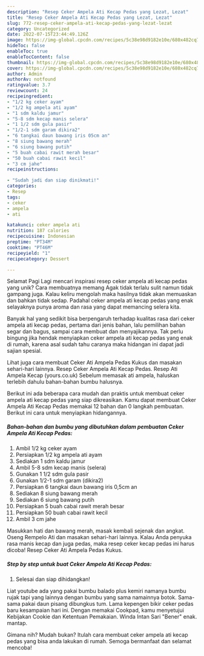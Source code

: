 ```yaml
---
description: "Resep Ceker Ampela Ati Kecap Pedas yang Lezat, Lezat"
title: "Resep Ceker Ampela Ati Kecap Pedas yang Lezat, Lezat"
slug: 772-resep-ceker-ampela-ati-kecap-pedas-yang-lezat-lezat
category: Uncategorized
date: 2022-07-15T23:44:49.126Z
image: https://img-global.cpcdn.com/recipes/5c38e98d9182e10e/680x482cq70/ceker-ampela-ati-kecap-pedas-foto-resep-utama.jpg
hideToc: false
enableToc: true
enableTocContent: false
thumbnail: https://img-global.cpcdn.com/recipes/5c38e98d9182e10e/680x482cq70/ceker-ampela-ati-kecap-pedas-foto-resep-utama.jpg
cover: https://img-global.cpcdn.com/recipes/5c38e98d9182e10e/680x482cq70/ceker-ampela-ati-kecap-pedas-foto-resep-utama.jpg
author: Admin
authorAv: notfound
ratingvalue: 3.7
reviewcount: 24
recipeingredient:
- "1/2 kg ceker ayam"
- "1/2 kg ampela ati ayam"
- "1 sdm kaldu jamur"
- "5-8 sdm kecap manis selera"
- "1 1/2 sdm gula pasir"
- "1/2-1 sdm garam dikira2"
- "6 tangkai daun bawang iris 05cm an"
- "8 siung bawang merah"
- "6 siung bawang putih"
- "5 buah cabai rawit merah besar"
- "50 buah cabai rawit kecil"
- "3 cm jahe"
recipeinstructions:

- "Sudah jadi dan siap dinikmati!"
categories:
- Resep
tags:
- ceker
- ampela
- ati

katakunci: ceker ampela ati 
nutrition: 187 calories
recipecuisine: Indonesian
preptime: "PT34M"
cooktime: "PT46M"
recipeyield: "1"
recipecategory: Dessert

---
```



Selamat Pagi Lagi mencari inspirasi resep ceker ampela ati kecap pedas yang unik? Cara membuatnya memang Agak tidak terlalu sulit namun tidak gampang juga. Kalau keliru mengolah maka hasilnya tidak akan memuaskan dan bahkan tidak sedap. Padahal ceker ampela ati kecap pedas yang enak selayaknya punya aroma dan rasa yang dapat memancing selera kita.


Banyak hal yang sedikit bisa berpengaruh terhadap kualitas rasa dari ceker ampela ati kecap pedas, pertama dari jenis bahan, lalu pemilihan bahan segar dan bagus, sampai cara membuat dan menyajikannya. Tak perlu bingung jika hendak menyiapkan ceker ampela ati kecap pedas yang enak di rumah, karena asal sudah tahu caranya maka hidangan ini dapat jadi sajian spesial.

Lihat juga cara membuat Ceker Ati Ampela Pedas Kukus dan masakan sehari-hari lainnya. Resep Ceker Ampela Ati Kecap Pedas. Resep Ati Ampela Kecap (yours.co.uk) Sebelum memasak ati ampela, haluskan terlebih dahulu bahan-bahan bumbu halusnya.


Berikut ini ada beberapa cara mudah dan praktis untuk membuat ceker ampela ati kecap pedas yang siap dikreasikan. Kamu dapat membuat Ceker Ampela Ati Kecap Pedas memakai 12 bahan dan 0 langkah pembuatan. Berikut ini cara untuk menyiapkan hidangannya.

<!--inarticleads1-->

##### Bahan-bahan dan bumbu yang dibutuhkan dalam pembuatan Ceker Ampela Ati Kecap Pedas:

1. Ambil 1/2 kg ceker ayam
1. Persiapkan 1/2 kg ampela ati ayam
1. Sediakan 1 sdm kaldu jamur
1. Ambil 5-8 sdm kecap manis (selera)
1. Gunakan 1 1/2 sdm gula pasir
1. Gunakan 1/2-1 sdm garam (dikira2)
1. Persiapkan 6 tangkai daun bawang iris 0,5cm an
1. Sediakan 8 siung bawang merah
1. Sediakan 6 siung bawang putih
1. Persiapkan 5 buah cabai rawit merah besar
1. Persiapkan 50 buah cabai rawit kecil
1. Ambil 3 cm jahe


Masukkan hati dan bawang merah, masak kembali sejenak dan angkat. Oseng Rempelo Ati dan masakan sehari-hari lainnya. Kalau Anda penyuka rasa manis kecap dan juga pedas, maka resep ceker kecap pedas ini harus dicoba! Resep Ceker Ati Ampela Pedas Kukus. 

<!--inarticleads2-->

##### Step by step untuk buat Ceker Ampela Ati Kecap Pedas:


1. Selesai dan siap dihidangkan!

Liat youtube ada yang pakai bumbu balado plus kemiri namanya bumbu rujak tapi yang lainnya dengan bumbu yang sama namainnya botok. Sama-sama pakai daun pisang dibungkus tum. Lama kepengen bikir ceker pedas baru kesampaian hari ini. Dengan memakai Cookpad, kamu menyetujui Kebijakan Cookie dan Ketentuan Pemakaian. Winda Intan Sari &#34;Bener&#34; enak. mantap. 

Gimana nih? Mudah bukan? Itulah cara membuat ceker ampela ati kecap pedas yang bisa anda lakukan di rumah. Semoga bermanfaat dan selamat mencoba!
